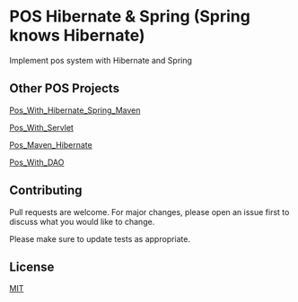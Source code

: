 # POS Hibernate & Spring (Spring knows Hibernate)

Implement pos system with Hibernate and Spring 

## Other POS Projects
[Pos_With_Hibernate_Spring_Maven](https://github.com/Sanop/Pos_With_Hibernate_Spring_Maven)

[Pos_With_Servlet](https://github.com/Sanop/POS_with_Servlet)

[Pos_Maven_Hibernate](https://github.com/Sanop/pos_Maven_Hibernate)

[Pos_With_DAO](https://github.com/Sanop/POS_With_DAO)


## Contributing
Pull requests are welcome. For major changes, please open an issue first to discuss what you would like to change.

Please make sure to update tests as appropriate.

## License
[MIT](https://choosealicense.com/licenses/mit/)
